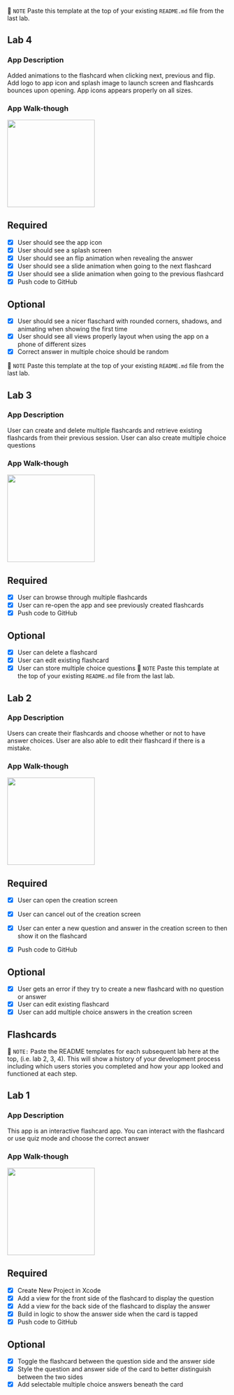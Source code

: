 📝 `NOTE` Paste this template at the top of your existing `README.md` file from the last lab.

## Lab 4

### App Description
Added animations to the flashcard when clicking next, previous and flip. Add logo to app icon and splash image to launch screen and flashcards bounces upon opening. App icons appears properly on all sizes.

### App Walk-though

<img src="https://user-images.githubusercontent.com/56798424/161398313-bd3c981a-652e-4ebd-b263-048fe07e5b8d.gif" width=200><br>

## Required
- [x] User should see the app icon 
- [x] User should see a splash screen
- [x] User should see an flip animation when revealing the answer
- [x] User should see a slide animation when going to the next flashcard
- [x] User should see a slide animation when going to the previous flashcard
- [x] Push code to GitHub
## Optional
- [x] User should see a nicer flaschard with rounded corners, shadows, and animating when showing the first time
- [x] User should see all views properly layout when using the app on a phone of different sizes
- [x] Correct answer in multiple choice should be random

📝 `NOTE` Paste this template at the top of your existing `README.md` file from the last lab.

## Lab 3

### App Description
User can create and delete multiple flashcards and retrieve existing flashcards from their previous session. User can also create multiple choice questions

### App Walk-though
<img src="https://user-images.githubusercontent.com/56798424/159141271-68a93add-0478-4e1d-a516-28a528632676.gif" width=200><br>

## Required
- [x] User can browse through multiple flashcards
- [x] User can re-open the app and see previously created flashcards
- [x] Push code to GitHub
## Optional
- [x] User can delete a flashcard
- [x] User can edit existing flashcard
- [x] User can store multiple choice questions
📝 `NOTE` Paste this template at the top of your existing `README.md` file from the last lab.

## Lab 2

### App Description
Users can create their flashcards and choose whether or not to have answer choices. User are also able to edit their flashcard if there is a mistake.

### App Walk-though
<img src="https://user-images.githubusercontent.com/56798424/158035731-a2eb0d72-c3b4-48dd-882a-0bad06ae6703.gif" width=200><br>

## Required
- [x] User can open the creation screen
- [x] User can cancel out of the creation screen
- [x] User can enter a new question and answer in the creation screen to then show it on the flashcard
- [x] Push code to GitHub


## Optional

- [x] User gets an error if they try to create a new flashcard with no question or answer
- [x] User can edit existing flashcard
- [x] User can add multiple choice answers in the creation screen

## Flashcards

📝 `NOTE:` Paste the README templates for each subsequent lab here at the top, (i.e. lab 2, 3, 4). This will show a history of your development process including which users stories you completed and how your app looked and functioned at each step.

## Lab 1

### App Description
This app is an interactive flashcard app. You can interact with the flashcard or use quiz mode and choose the correct answer

### App Walk-though
<img src="https://user-images.githubusercontent.com/56798424/155857495-5abb5c81-5b7e-465c-8dfd-ba3b71a333e8.gif" width=200><br>

## Required
- [x] Create New Project in Xcode
- [x] Add a view for the front side of the flashcard to display the question
- [x] Add a view for the back side of the flashcard to display the answer
- [x] Build in logic to show the answer side when the card is tapped
- [x] Push code to GitHub
## Optional
- [x] Toggle the flashcard between the question side and the answer side
- [x] Style the question and answer side of the card to better distinguish between the two sides
- [x] Add selectable multiple choice answers beneath the card

